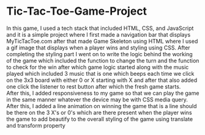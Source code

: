# Tic-Tac-Toe-Game-Project
In this game, I used a tech stack that included HTML, CSS, and JavaScript and it is a simple project where I first made a navigation bar that displays MyTicTacToe.com 
after that made Game Skeleton using HTML where I used a gif image that displays when a player wins and styling using CSS. After completing the styling part I went on to
write the logic behind the working of the game which included the function to change the turn and the function to check for the win after which game logic started along
with the music played which included 3 music that is one which beeps each time we click on the 3x3 board with either 0 or X starting with X and after that also added
one click the listener to rest button after which the fresh game starts.  
After this, I added responsiveness to my game so that we can play the game in the same manner whatever the device may be with CSS media query. After this, I added a 
line animation on winning the game that is a line should be there on the 3 X's or 0's which are there present when the player wins the game to add beautify to the 
overall styling of the game using translate and transform property 

